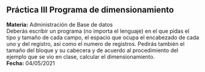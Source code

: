 <h2>Práctica III Programa de dimensionamiento</h2>
<strong>Materia:</strong> Administración de Base de datos <BR>
Deberás escribir un programa (no importa el lenguaje) en el que pidas el tipo y tamaño de cada campo, el espacio que ocupa el encabezado de cada uno y del registro,
así como el numero de registros.
Pedirás también el tamaño del bloque y su cabecera y de acuerdo al procedimiento del ejemplo que se vio en clase, calcular el dimensionamiento.<br>
<strong>Fecha:</strong> 04/05/2021
